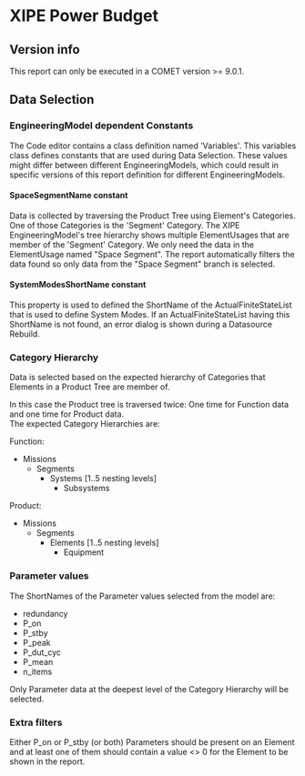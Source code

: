 # XIPE Power Budget

## Version info
This report can only be executed in a COMET version >= 9.0.1.
</br>

## Data Selection

### EngineeringModel dependent Constants
The Code editor contains a class definition named 'Variables'.
This variables class defines constants that are used during Data Selection.
These values might differ between different EngineeringModels, which could result in specific versions of this report definition for different EngineeringModels.

#### SpaceSegmentName constant
Data is collected by traversing the Product Tree using Element's Categories.
One of those Categories is the 'Segment' Category.
The XIPE EngineeringModel's tree hierarchy shows multiple ElementUsages that are member of the 'Segment' Category.
We only need the data in the ElementUsage named "Space Segment".
The report automatically filters the data found so only data from the "Space Segment" branch is selected. 

#### SystemModesShortName constant
This property is used to defined the ShortName of the ActualFiniteStateList that is used to define System Modes.
If an ActualFiniteStateList having this ShortName is not found, an error dialog is shown during a Datasource Rebuild.  

### Category Hierarchy
Data is selected based on the expected hierarchy of Categories that Elements in a Product Tree are member of.

In this case the Product tree is traversed twice: One time for Function data and one time for Product data.<br/>
The expected Category Hierarchies are:

Function:
- Missions
  - Segments
    - Systems [1..5 nesting levels]
      - Subsystems

Product:
- Missions
  - Segments
    - Elements [1..5 nesting levels]
      - Equipment

### Parameter values
The ShortNames of the Parameter values selected from the model are:

- redundancy
- P_on
- P_stby
- P_peak
- P_dut_cyc
- P_mean
- n_items

Only Parameter data at the deepest level of the Category Hierarchy will be selected.

### Extra filters
Either P_on or P_stby (or both) Parameters should be present on an Element and at least one of them should contain a value <> 0 for the Element to be shown in the report.
